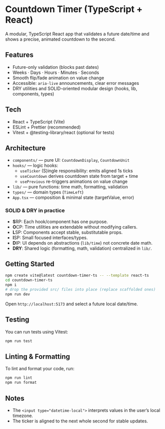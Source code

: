 # Countdown Timer (TypeScript + React)

A modular, TypeScript React app that validates a future date/time and shows a precise, animated countdown to the second.

## Features

- Future-only validation (blocks past dates)
- Weeks · Days · Hours · Minutes · Seconds
- Smooth flip/fade animation on value change
- Accessible: `aria-live` announcements, clear error messages
- DRY utilities and SOLID-oriented modular design (hooks, lib, components, types)

## Tech

- React + TypeScript (Vite)
- ESLint + Prettier (recommended)
- Vitest + @testing-library/react (optional for tests)

## Architecture

- `components/` — pure UI: `CountdownDisplay`, `CountdownUnit`
- `hooks/` — logic hooks:
  - `useTicker` (S)ingle responsibility: emits aligned 1s ticks
  - `useCountdown` derives countdown state from target + time
  - `usePrevious` re-triggers animations on value change
- `lib/` — pure functions: time math, formatting, validation
- `types/` — domain types (`TimeLeft`)
- `App.tsx` — composition & minimal state (targetValue, error)

### SOLID & DRY in practice

- **S**RP: Each hook/component has one purpose.
- **O**CP: Time utilities are extendable without modifying callers.
- **L**SP: Components accept stable, substitutable props.
- **I**SP: Small focused interfaces/types.
- **D**IP: UI depends on abstractions (`lib/time`) not concrete date math.
- **DRY**: Shared logic (formatting, math, validation) centralized in `lib/`.

## Getting Started

```bash
npm create vite@latest countdown-timer-ts -- --template react-ts
cd countdown-timer-ts
npm i
# drop the provided src/ files into place (replace scaffolded ones)
npm run dev
```

Open `http://localhost:5173` and select a future local date/time.

## Testing

You can run tests using Vitest:

```bash
npm run test
```

## Linting & Formatting

To lint and format your code, run:

```bash
npm run lint
npm run format
```

## Notes

- The `<input type="datetime-local">` interprets values in the user’s local timezone.
- The ticker is aligned to the next whole second for stable updates.
